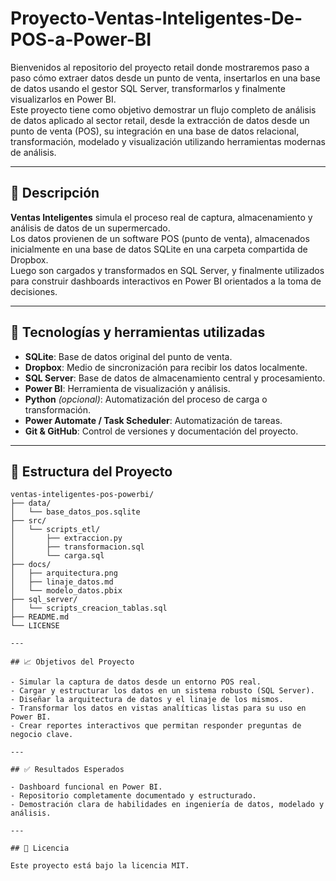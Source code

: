 # Proyecto-Ventas-Inteligentes-De-POS-a-Power-BI

Bienvenidos al repositorio del proyecto retail donde mostraremos paso a paso cómo extraer datos desde un punto de venta, insertarlos en una base de datos usando el gestor SQL Server, transformarlos y finalmente visualizarlos en Power BI.  
Este proyecto tiene como objetivo demostrar un flujo completo de análisis de datos aplicado al sector retail, desde la extracción de datos desde un punto de venta (POS), su integración en una base de datos relacional, transformación, modelado y visualización utilizando herramientas modernas de análisis.

---

## 🛒 Descripción

**Ventas Inteligentes** simula el proceso real de captura, almacenamiento y análisis de datos de un supermercado.  
Los datos provienen de un software POS (punto de venta), almacenados inicialmente en una base de datos SQLite en una carpeta compartida de Dropbox.  
Luego son cargados y transformados en SQL Server, y finalmente utilizados para construir dashboards interactivos en Power BI orientados a la toma de decisiones.

---

## 🔧 Tecnologías y herramientas utilizadas

- **SQLite**: Base de datos original del punto de venta.  
- **Dropbox**: Medio de sincronización para recibir los datos localmente.  
- **SQL Server**: Base de datos de almacenamiento central y procesamiento.  
- **Power BI**: Herramienta de visualización y análisis.  
- **Python** *(opcional)*: Automatización del proceso de carga o transformación.  
- **Power Automate / Task Scheduler**: Automatización de tareas.  
- **Git & GitHub**: Control de versiones y documentación del proyecto.

---

## 🧩 Estructura del Proyecto

```plaintext
ventas-inteligentes-pos-powerbi/
├── data/
│   └── base_datos_pos.sqlite
├── src/
│   └── scripts_etl/
│       ├── extraccion.py
│       ├── transformacion.sql
│       └── carga.sql
├── docs/
│   ├── arquitectura.png
│   ├── linaje_datos.md
│   └── modelo_datos.pbix
├── sql_server/
│   └── scripts_creacion_tablas.sql
├── README.md
└── LICENSE

---

## 📈 Objetivos del Proyecto

- Simular la captura de datos desde un entorno POS real.  
- Cargar y estructurar los datos en un sistema robusto (SQL Server).  
- Diseñar la arquitectura de datos y el linaje de los mismos.  
- Transformar los datos en vistas analíticas listas para su uso en Power BI.  
- Crear reportes interactivos que permitan responder preguntas de negocio clave.

---

## ✅ Resultados Esperados

- Dashboard funcional en Power BI.  
- Repositorio completamente documentado y estructurado.  
- Demostración clara de habilidades en ingeniería de datos, modelado y análisis.

---

## 📄 Licencia

Este proyecto está bajo la licencia MIT.
